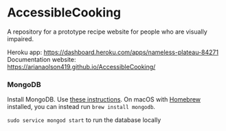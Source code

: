 # AccessibleCooking
A repository for a prototype recipe website for people who are visually impaired.

Heroku app: https://dashboard.heroku.com/apps/nameless-plateau-84271
Documentation website: https://arianaolson419.github.io/AccessibleCooking/
### MongoDB

Install MongoDB. Use [these
instructions](https://docs.mongodb.com/getting-started/shell/installation/). On
macOS with [Homebrew](https://brew.sh/) installed, you can instead run `brew install mongodb`.

`sudo service mongod start` to run the database locally
